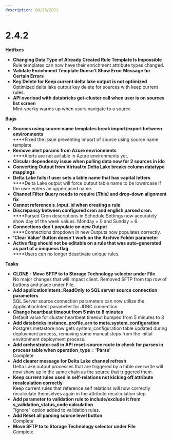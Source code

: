 ```yaml
---
description: 08/23/2021
---
```


# 2.4.2



**Hotfixes**

* **Changing Data Type of Already Created Rule Template Is Impossible**\
  Rule templates can now have their enrichment attribute types changed.
* **Validate Enrichment Template Doesn't Show Error Message for Certain Errors**
* **Key Delete for Keep current delta lake output is not optimized**\
  Optimized delta lake output key delete for sources with keep current rules.
* **API overload with databricks get-cluster call when user is on sources list screen**\
  Mini-sparky warms up when users navigate to a source

**Bugs**

* **Sources using source name templates break import/export between environments**\
  ****Fixed the issue preventing import of source using source name template
* **Remove alert params from Azure envrionments**\
  ****Alerts are not avilable in Azure environments yet.
* **Circular dependency issue when pulling data now for 2 sources in ido**
* **Converting Output from Virtual to Delta Lake breaks column datatype mappings**
* **Delta Lake fails if user sets a table name that has capital letters**\
  ****Delta Lake output will force output table name to be lowercase if the user enters an uppercased name.
* **Channel Filter Query needs to require \[This] and drop-down alignment fix**
* **Cannot reference s\_input\_id when creating a rule**
* **Discrepancy between configured cron and english parsed cron.**\
  ****Parsed Cron descriptions in Schedule Settings now accurately show day of the week values. Monday = 0 and Sunday = 6.
* **Connections don't populate on new Output**\
  ****Connections dropdown in new Outputs now populates correctly.
* **'Clear Value' Button doesn't work on the Archive Folder parameter**
* **Active flag should not be editable on a rule that was auto-generated as part of a uniquess flag**\
  ****Users can no longer deactivate unique rules.

**Tasks**

* **CLONE - Move SFTP to to Storage Technology selector under File**\
  No major changes that will impact client. Removed SFTP from top row of buttons and place under File.
* **Add applicationIntent=ReadOnly to SQL server source connection parameters**\
  SQL Server source connection parameters can now utilize the ApplicationIntent parameter for JDBC connection
* **Change heartbeat timeout from 5 min to 8 minutes**\
  Default value for cluster heartbeat timeout bumped from 5 minutes to 8
* **Add databricks instance\_profile\_arn to meta.system\_configuration**\
  Postgres metastore now gets system\_configuration table updated during deployment process, removing some manual steps from the initial environment deployment process.
* **Add orchestrator call in API reset-source route to check for parses in process table when operation\_type = 'Parse'**\
  Complete
* **Add clearer message for Delta Lake channel refresh**\
  Delta Lake output processes that are triggered by a table overwrite will now show up in the same chain as the source that triggered them.
* **Keep current rules used in self-relations not kicking off attribute recalculation correctly**\
  Keep current rules that reference self relations will now correctly recalculate themselves again in the attribute recalculation step.
* **Add parameter to validation rule to include/exclude it from s\_validation\_status\_code calculation**\
  "Ignore" option added to validation rules.
* **Add Reset all parsing source level button**\
  Complete
* **Move SFTP to to Storage Technology selector under File**\
  Complete
